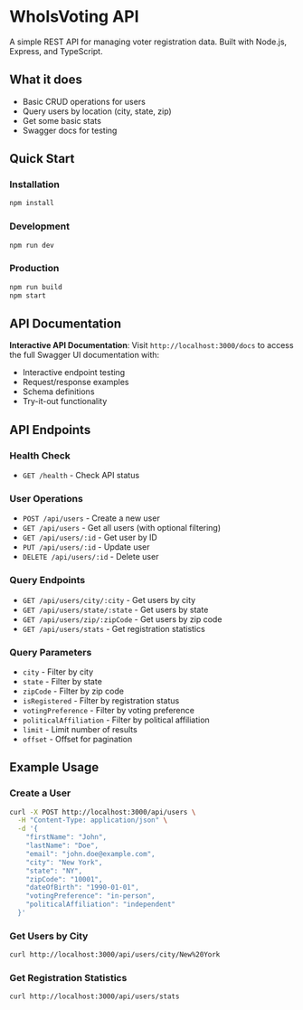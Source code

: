 # WhoIsVoting API

A simple REST API for managing voter registration data. Built with Node.js, Express, and TypeScript.

## What it does

- Basic CRUD operations for users
- Query users by location (city, state, zip)
- Get some basic stats
- Swagger docs for testing

## Quick Start

### Installation
```bash
npm install
```

### Development
```bash
npm run dev
```

### Production
```bash
npm run build
npm start
```

## API Documentation

**Interactive API Documentation**: Visit `http://localhost:3000/docs` to access the full Swagger UI documentation with:
- Interactive endpoint testing
- Request/response examples
- Schema definitions
- Try-it-out functionality

## API Endpoints

### Health Check
- `GET /health` - Check API status

### User Operations
- `POST /api/users` - Create a new user
- `GET /api/users` - Get all users (with optional filtering)
- `GET /api/users/:id` - Get user by ID
- `PUT /api/users/:id` - Update user
- `DELETE /api/users/:id` - Delete user

### Query Endpoints
- `GET /api/users/city/:city` - Get users by city
- `GET /api/users/state/:state` - Get users by state
- `GET /api/users/zip/:zipCode` - Get users by zip code
- `GET /api/users/stats` - Get registration statistics

### Query Parameters
- `city` - Filter by city
- `state` - Filter by state
- `zipCode` - Filter by zip code
- `isRegistered` - Filter by registration status
- `votingPreference` - Filter by voting preference
- `politicalAffiliation` - Filter by political affiliation
- `limit` - Limit number of results
- `offset` - Offset for pagination

## Example Usage

### Create a User
```bash
curl -X POST http://localhost:3000/api/users \
  -H "Content-Type: application/json" \
  -d '{
    "firstName": "John",
    "lastName": "Doe",
    "email": "john.doe@example.com",
    "city": "New York",
    "state": "NY",
    "zipCode": "10001",
    "dateOfBirth": "1990-01-01",
    "votingPreference": "in-person",
    "politicalAffiliation": "independent"
  }'
```

### Get Users by City
```bash
curl http://localhost:3000/api/users/city/New%20York
```

### Get Registration Statistics
```bash
curl http://localhost:3000/api/users/stats
```

